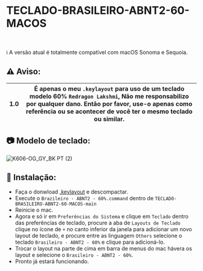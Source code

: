 # TECLADO-BRASILEIRO-ABNT2-60-MACOS
<br/>

ℹ️ A versão atual é totalmente compatível com macOS Sonoma e Sequoia.

## :warning: Aviso:

|**1.0**| É apenas o meu `.keylayout` para uso de um teclado modelo 60% `Redragon Lakshmi`, Não me responsabilizo por qualquer dano. Então por favor, use-o apenas como referência ou se acontecer de você ter o mesmo teclado ou similar.|
| ------ | ----- |

## :camera: Modelo de teclado:
![K606-OG_GY_BK PT (2)](https://github.com/user-attachments/assets/46367e9b-2af4-4802-aee5-35e0a93fa655)

## :wrench: Instalação:
- Faça o donwload [.keylayout](https://github.com/LuizStSantos/TECLADO-BRASILEIRO-ABNT2-60-MACOS/archive/refs/heads/main.zip) e descompactar.
- Execute o `Brazileiro - ABNT2 - 60%.command` dentro de `TECLADO-BRASILEIRO-ABNT2-60-MACOS-main`
- Reinicie o mac.
- Agora e só ir em `Preferências do Sistema` e clique em `Teclado` dentro das preferências de teclado, procure a aba de `Layouts de Teclado` clique no ícone de `+` no canto inferior da janela para adicionar um novo layout de teclado, e procure entre as linguagem `Others` selecione o teclado `Brasileiro - ABNT2 - 60%` e clique para adicioná-lo.
- Trocar o layout na parte de cima em barra de menus do mac hávera os layout e selecione o `Brasileiro - ABNT2 - 60%`.
- Pronto já estará funcionando.
